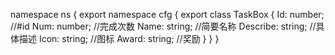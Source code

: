 namespace ns {
	export namespace cfg {
		export class TaskBox {
			Id: number;		//#id
			Num: number;		//完成次数
			Name: string;		//简要名称
			Describe: string;		//具体描述
			Icon: string;		//图标
			Award: string;		//奖励
		}
	}
}